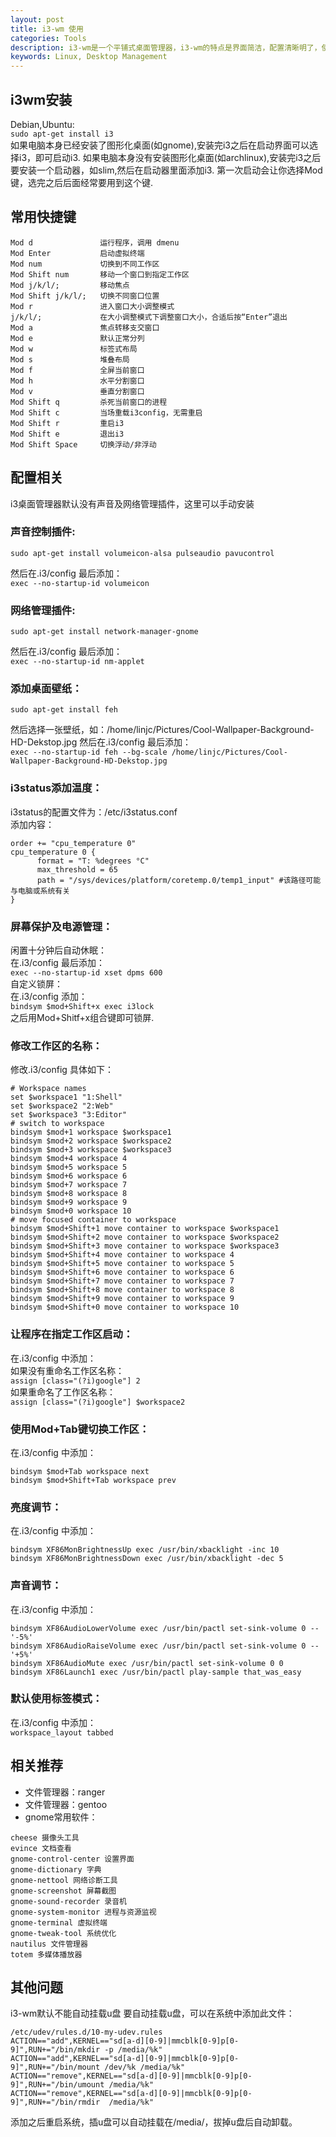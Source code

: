 ```yaml
---
layout: post
title: i3-wm 使用 
categories: Tools
description: i3-wm是一个平铺式桌面管理器，i3-wm的特点是界面简洁，配置清晰明了，使用与vim相似的快捷键，容易操作，让使用者基本可以脱离鼠标工作，还可以让自己工作桌面变得炫酷。
keywords: Linux, Desktop Management
---
```


## i3wm安装
Debian,Ubuntu:  
`sudo apt-get install i3`  
如果电脑本身已经安装了图形化桌面(如gnome),安装完i3之后在启动界面可以选择i3，即可启动i3.
如果电脑本身没有安装图形化桌面(如archlinux),安装完i3之后要安装一个启动器，如slim,然后在启动器里面添加i3.
第一次启动会让你选择Mod键，选完之后后面经常要用到这个键.

## 常用快捷键
```
Mod d               运行程序，调用 dmenu
Mod Enter           启动虚拟终端
Mod num             切换到不同工作区
Mod Shift num       移动一个窗口到指定工作区
Mod j/k/l/;         移动焦点
Mod Shift j/k/l/;   切换不同窗口位置
Mod r               进入窗口大小调整模式
j/k/l/;             在大小调整模式下调整窗口大小，合适后按“Enter”退出
Mod a               焦点转移支交窗口
Mod e               默认正常分列
Mod w               标签式布局
Mod s               堆叠布局
Mod f               全屏当前窗口
Mod h               水平分割窗口
Mod v               垂直分割窗口
Mod Shift q         杀死当前窗口的进程
Mod Shift c         当场重载i3config，无需重启
Mod Shift r         重启i3
Mod Shift e         退出i3
Mod Shift Space     切换浮动/非浮动
```

## 配置相关

i3桌面管理器默认没有声音及网络管理插件，这里可以手动安装  

### 声音控制插件:  
`sudo apt-get install volumeicon-alsa pulseaudio pavucontrol`  

然后在.i3/config 最后添加：  
`exec --no-startup-id volumeicon`  

### 网络管理插件:  
`sudo apt-get install network-manager-gnome`  

然后在.i3/config 最后添加：  
`exec --no-startup-id nm-applet`  

### 添加桌面壁纸：  
`sudo apt-get install feh`  

然后选择一张壁纸，如：/home/linjc/Pictures/Cool-Wallpaper-Background-HD-Dekstop.jpg 然后在.i3/config 最后添加：  
`exec --no-startup-id feh --bg-scale /home/linjc/Pictures/Cool-Wallpaper-Background-HD-Dekstop.jpg`

### i3status添加温度：  
i3status的配置文件为：/etc/i3status.conf  
添加内容：  

```
order += "cpu_temperature 0"
cpu_temperature 0 {
      format = "T: %degrees °C"
      max_threshold = 65
      path = "/sys/devices/platform/coretemp.0/temp1_input" #该路径可能与电脑或系统有关
}
```

### 屏幕保护及电源管理：  
闲置十分钟后自动休眠：  
在.i3/config 最后添加：  
`exec --no-startup-id xset dpms 600`  
自定义锁屏：  
在.i3/config 添加：  
`bindsym $mod+Shift+x exec i3lock`  
之后用Mod+Shitf+x组合键即可锁屏.  

### 修改工作区的名称：  
修改.i3/config 具体如下：  

```
# Workspace names
set $workspace1 "1:Shell"
set $workspace2 "2:Web"
set $workspace3 "3:Editor"
# switch to workspace
bindsym $mod+1 workspace $workspace1
bindsym $mod+2 workspace $workspace2
bindsym $mod+3 workspace $workspace3
bindsym $mod+4 workspace 4
bindsym $mod+5 workspace 5
bindsym $mod+6 workspace 6
bindsym $mod+7 workspace 7
bindsym $mod+8 workspace 8
bindsym $mod+9 workspace 9
bindsym $mod+0 workspace 10
# move focused container to workspace
bindsym $mod+Shift+1 move container to workspace $workspace1
bindsym $mod+Shift+2 move container to workspace $workspace2
bindsym $mod+Shift+3 move container to workspace $workspace3
bindsym $mod+Shift+4 move container to workspace 4
bindsym $mod+Shift+5 move container to workspace 5
bindsym $mod+Shift+6 move container to workspace 6
bindsym $mod+Shift+7 move container to workspace 7
bindsym $mod+Shift+8 move container to workspace 8
bindsym $mod+Shift+9 move container to workspace 9
bindsym $mod+Shift+0 move container to workspace 10
```

### 让程序在指定工作区启动：  
在.i3/config 中添加：  
如果没有重命名工作区名称：  
`assign [class="(?i)google"] 2`  
如果重命名了工作区名称：  
`assign [class="(?i)google"] $workspace2`   

### 使用Mod+Tab键切换工作区：  
在.i3/config 中添加：  

```
bindsym $mod+Tab workspace next
bindsym $mod+Shift+Tab workspace prev
```

### 亮度调节：  
在.i3/config 中添加：  

```
bindsym XF86MonBrightnessUp exec /usr/bin/xbacklight -inc 10
bindsym XF86MonBrightnessDown exec /usr/bin/xbacklight -dec 5
```

### 声音调节：  
在.i3/config 中添加：  

```
bindsym XF86AudioLowerVolume exec /usr/bin/pactl set-sink-volume 0 -- '-5%'
bindsym XF86AudioRaiseVolume exec /usr/bin/pactl set-sink-volume 0 -- '+5%'
bindsym XF86AudioMute exec /usr/bin/pactl set-sink-volume 0 0
bindsym XF86Launch1 exec /usr/bin/pactl play-sample that_was_easy
```

### 默认使用标签模式：  
在.i3/config 中添加：  
`workspace_layout tabbed`  


## 相关推荐
* 文件管理器：ranger  
* 文件管理器：gentoo   
* gnome常用软件：  

```
cheese 摄像头工具
evince 文档查看
gnome-control-center 设置界面
gnome-dictionary 字典
gnome-nettool 网络诊断工具
gnome-screenshot 屏幕截图
gnome-sound-recorder 录音机
gnome-system-monitor 进程与资源监视
gnome-terminal 虚拟终端
gnome-tweak-tool 系统优化
nautilus 文件管理器
totem 多媒体播放器
```

## 其他问题
i3-wm默认不能自动挂载u盘
要自动挂载u盘，可以在系统中添加此文件：  

```
/etc/udev/rules.d/10-my-udev.rules
ACTION=="add",KERNEL=="sd[a-d][0-9]|mmcblk[0-9]p[0-9]",RUN+="/bin/mkdir -p /media/%k"                                           
ACTION=="add",KERNEL=="sd[a-d][0-9]|mmcblk[0-9]p[0-9]",RUN+="/bin/mount /dev/%k /media/%k"
ACTION=="remove",KERNEL=="sd[a-d][0-9]|mmcblk[0-9]p[0-9]",RUN+="/bin/umount /media/%k"
ACTION=="remove",KERNEL=="sd[a-d][0-9]|mmcblk[0-9]p[0-9]",RUN+="/bin/rmdir  /media/%k"
```
添加之后重启系统，插u盘可以自动挂载在/media/，拔掉u盘后自动卸载。
